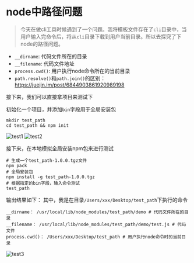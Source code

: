 # node中路径问题

>今天在做cli工具时候遇到了一个问题。我将模板文件存在了`cli`目录中，当用户输入完命令后，将从`cli`目录下载到用户当前目录。所以去探究了下node的路径问题。

* `__dirname`: 代码文件所在的目录
* `__filename`: 代码文件地址
* `process.cwd()`: 用户执行node命令所在的当前目录
* `path.resolve()`和`path.join()`的区别：https://juejin.im/post/6844903861920989198

接下来，我们可以直接拿项目来测试下

初始化一个项目，并添加`bin`字段用于全局安装包
```shell
mkdir test_path
cd test_path && npm init
```
![test1](https://raw.githubusercontent.com/kerwin-ly/Blog/main/assets/imgs/test-path1.png)
![test2](https://raw.githubusercontent.com/kerwin-ly/Blog/main/assets/imgs/test-path2.png)

接下来，在本地模拟全局安装npm包来进行测试
```shell
# 生成一个test_path-1.0.0.tgz文件
npm pack 
# 全局安装包
npm install -g test_path-1.0.0.tgz
# 根据指定的bin字段，输入命令测试
test_path
```

输出结果如下：
其中，我是在目录`/Users/xxx/Desktop/test_path`下执行的命令
```shell
__dirname： /usr/local/lib/node_modules/test_path/demo # 代码文件所在的目录
__filename： /usr/local/lib/node_modules/test_path/demo/test.js # 代码文件
process.cwd()： /Users/xxx/Desktop/test_path # 用户执行node命令时的当前目录
```
![test3](https://raw.githubusercontent.com/kerwin-ly/Blog/main/assets/imgs/test-path3.png)